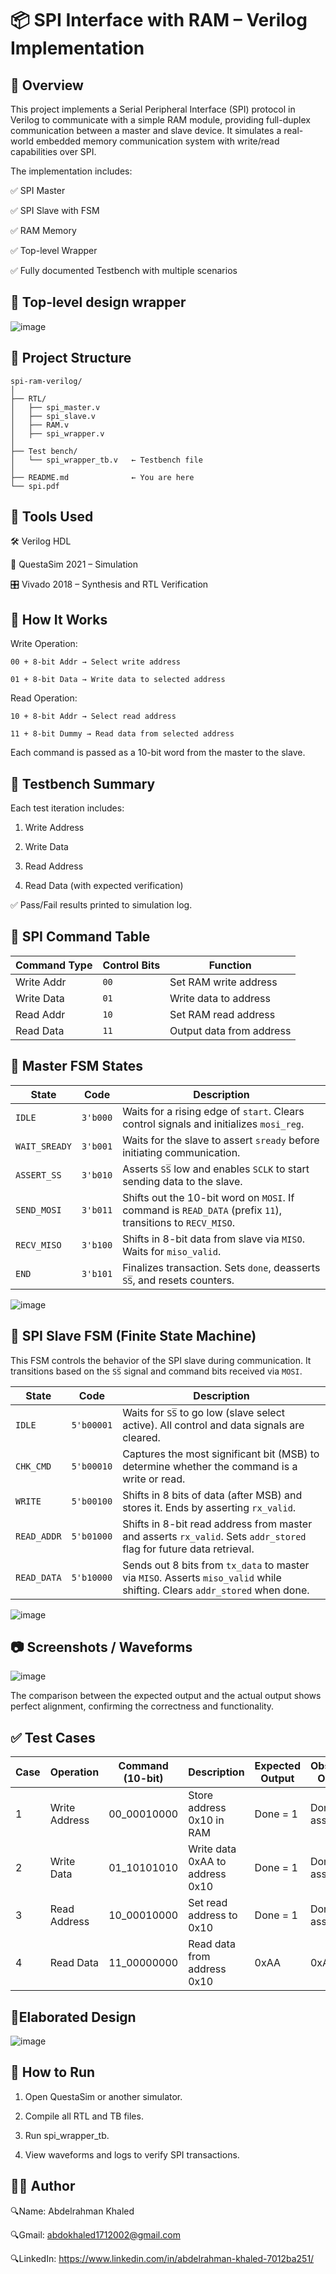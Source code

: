 # 📦 SPI Interface with RAM – Verilog Implementation

## 📘 Overview
This project implements a Serial Peripheral Interface (SPI) protocol in Verilog to communicate with a simple RAM module, providing full-duplex communication between a master and slave device. It simulates a real-world embedded memory communication system with write/read capabilities over SPI.

The implementation includes:

  ✅ SPI Master

  ✅ SPI Slave with FSM

  ✅ RAM Memory

  ✅ Top-level Wrapper

  ✅ Fully documented Testbench with multiple scenarios

## 🧠 Top-level design wrapper

![image](https://github.com/user-attachments/assets/b612b42c-5e38-4f2e-8fc1-d0ed0f4198fd)

## 📁 Project Structure

    spi-ram-verilog/
    │
    ├── RTL/
    │   ├── spi_master.v
    │   ├── spi_slave.v
    │   ├── RAM.v
    │   ├── spi_wrapper.v
    │
    ├── Test bench/
    │   └── spi_wrapper_tb.v   ← Testbench file
    │
    ├── README.md              ← You are here
    └── spi.pdf

## 🧰 Tools Used

🛠️ Verilog HDL

🧪 QuestaSim 2021 – Simulation

🎛️ Vivado 2018 – Synthesis and RTL Verification

## 🚦 How It Works

Write Operation:

    00 + 8-bit Addr → Select write address

    01 + 8-bit Data → Write data to selected address

Read Operation:

    10 + 8-bit Addr → Select read address

    11 + 8-bit Dummy → Read data from selected address

Each command is passed as a 10-bit word from the master to the slave.

## 📑 Testbench Summary
Each test iteration includes:

1. Write Address

2. Write Data

3. Read Address

4. Read Data (with expected verification)

✅ Pass/Fail results printed to simulation log.

## 🧾 SPI Command Table

| Command Type | Control Bits | Function                |
|--------------|---------------|-------------------------|
| Write Addr   | `00`          | Set RAM write address   |
| Write Data   | `01`          | Write data to address   |
| Read Addr    | `10`          | Set RAM read address    |
| Read Data    | `11`          | Output data from address |

## 🧠 Master FSM States
  | **State**      | **Code**    | **Description**                                                                                     |
  |----------------|-------------|-----------------------------------------------------------------------------------------------------|
  | `IDLE`         | `3'b000`    | Waits for a rising edge of `start`. Clears control signals and initializes `mosi_reg`.              |
  | `WAIT_SREADY`  | `3'b001`    | Waits for the slave to assert `sready` before initiating communication.                            |
  | `ASSERT_SS`    | `3'b010`    | Asserts `SS̅` low and enables `SCLK` to start sending data to the slave.                            |
  | `SEND_MOSI`    | `3'b011`    | Shifts out the 10-bit word on `MOSI`. If command is `READ_DATA` (prefix `11`), transitions to `RECV_MISO`. |
  | `RECV_MISO`    | `3'b100`    | Shifts in 8-bit data from slave via `MISO`. Waits for `miso_valid`.                                |
  | `END`          | `3'b101`    | Finalizes transaction. Sets `done`, deasserts `SS̅`, and resets counters.                           |


![image](https://github.com/user-attachments/assets/f83457df-3ef3-4d82-ad11-9abc668d80aa)

## 🧠 SPI Slave FSM (Finite State Machine)

This FSM controls the behavior of the SPI slave during communication. It transitions based on the `SS̅` signal and command bits received via `MOSI`.

| **State**     | **Code**     | **Description**                                                                                                                                 |
|---------------|--------------|--------------------------------------------------------------------------------------------------------------------------------------------------|
| `IDLE`        | `5'b00001`   | Waits for `SS̅` to go low (slave select active). All control and data signals are cleared.                                                     |
| `CHK_CMD`     | `5'b00010`   | Captures the most significant bit (MSB) to determine whether the command is a write or read.                                                   |
| `WRITE`       | `5'b00100`   | Shifts in 8 bits of data (after MSB) and stores it. Ends by asserting `rx_valid`.                                                              |
| `READ_ADDR`   | `5'b01000`   | Shifts in 8-bit read address from master and asserts `rx_valid`. Sets `addr_stored` flag for future data retrieval.                           |
| `READ_DATA`   | `5'b10000`   | Sends out 8 bits from `tx_data` to master via `MISO`. Asserts `miso_valid` while shifting. Clears `addr_stored` when done.                     |


![image](https://github.com/user-attachments/assets/86758cae-3725-492f-a16e-7c3257b95bd8)


## 📷 Screenshots / Waveforms 

![image](https://github.com/user-attachments/assets/dc8cfe7d-890a-4506-8dab-950501fe52c1)


The comparison between the expected output and the actual output shows perfect alignment, confirming the correctness and functionality.

## ✅ Test Cases

| **Case** | **Operation**   | **Command (10-bit)** | **Description**                            | **Expected Output** | **Observed Output** | **Status** |
|----------|-----------------|----------------------|--------------------------------------------|---------------------|---------------------|------------|
| 1        | Write Address    | 00_00010000          | Store address 0x10 in RAM                  | Done = 1            | Done asserted       | ✅ Passed  |
| 2        | Write Data       | 01_10101010          | Write data 0xAA to address 0x10            | Done = 1            | Done asserted       | ✅ Passed  |
| 3        | Read Address     | 10_00010000          | Set read address to 0x10                   | Done = 1            | Done asserted       | ✅ Passed  |
| 4        | Read Data        | 11_00000000          | Read data from address 0x10                | 0xAA                | 0xAA                | ✅ Passed  |

 
## 📘Elaborated Design
![image](https://github.com/user-attachments/assets/cf694e6e-619e-451f-8285-d7eb535171a3)


## 🏁 How to Run
1. Open QuestaSim or another simulator.

2. Compile all RTL and TB files.

3. Run spi_wrapper_tb.

4. View waveforms and logs to verify SPI transactions.

## 🙋‍♂️ Author
🔍Name: Abdelrahman Khaled

🔍Gmail: abdokhaled1712002@gmail.com

🔍LinkedIn: https://www.linkedin.com/in/abdelrahman-khaled-7012ba251/





